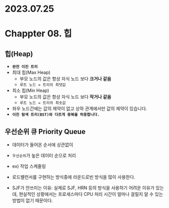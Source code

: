 # 2023.07.25
# Chappter 08. 힙
## 힙(Heap)
- **`완전 이진 트리`**
- 최대 힙(Max Heap)
  - 부모 노드의 값은 항상 자식 노드 보다 **크거나 같음**
  - `루트 노드 = 트리의 최댓값`
- 최소 힙(Min Heap)
  - 부모 노드의 값은 항상 자식 노드 보다 **작거나 같음**
  - `루트 노드 = 트리의 최솟값`
- 좌우 노드간에는 값의 제약이 없고 상하 관계에서만 값의 제약이 있습니다.
- **`이진 탐색 트리(BST)와 다르게 중복을 허용합니다.`**

## 우선순위 큐 Priority Queue
- 데이터가 들어온 순서에 상관없이
- `우선순위`가 높은 데이터 순으로 처리
- ex) 작업 스케줄링


- 로드밸런서를 구현하는 방식중에 라운드로빈 방식을 많이 사용한다.
- SJF가 안쓰이는 이유: 실제로 SJF, HRN 등의 방식을 사용하기 어려운 이유가 있는데, 현실적인 상황에서는 프로세스마다 CPU 처리 시간이 얼마나 걸릴지 알 수 있는 방법이 없기 때문이다.